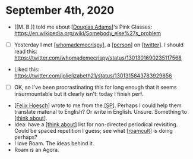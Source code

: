 # September 4th, 2020
- [[M. B.]] told me about [[Douglas Adams]]'s Pink Glasses: https://en.wikipedia.org/wiki/Somebody_else%27s_problem
- [ ] Yesterday I met [[whomademecrispy]], a [[person]] on [[twitter]]. I should read this: https://twitter.com/whomademecrispy/status/1301301690235117568
- Liked this: https://twitter.com/jolielizabeth21/status/1301315843783929856
- [ ] OK, so I've been procrastinating this for long enough that it seems insurmountable but it clearly isn't: today I finish perf.
- [[Felix Hoesch]] wrote to me from the [[SP]]. Perhaps I could help them translate material to English? Or write in English. Unsure. Something to [[think about]].
- Idea: have a [[think about]] list for non-directed periodical revisiting. Could be spaced repetition I guess; see what [[roamcult]] is doing perhaps?
- I love Roam. The ideas behind it.
- Roam is an Agora.

[//begin]: # "Autogenerated link references for markdown compatibility"
[Douglas Adams]: ../douglas-adams "douglas-adams"
[whomademecrispy]: ../whomademecrispy "whomademecrispy"
[person]: ../person "Person"
[twitter]: ../twitter "Twitter"
[Felix Hoesch]: ../felix-hoesch "felix-hoesch"
[SP]: ../sp "sp"
[think about]: ../think-about "think-about"
[roamcult]: ../roamcult "roamcult"
[//end]: # "Autogenerated link references"